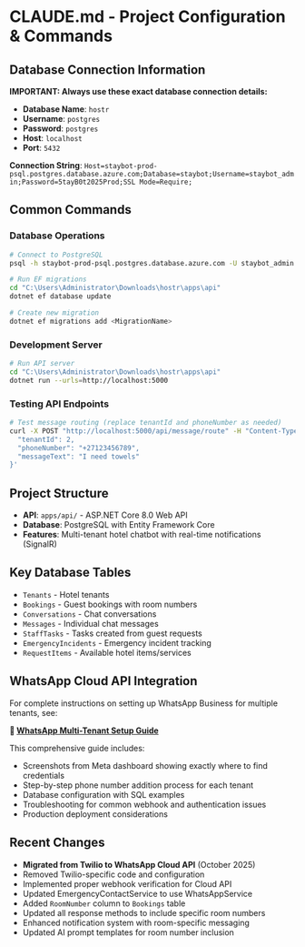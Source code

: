 # CLAUDE.md - Project Configuration & Commands

## Database Connection Information

**IMPORTANT: Always use these exact database connection details:**

- **Database Name**: `hostr`  
- **Username**: `postgres`
- **Password**: `postgres`
- **Host**: `localhost`
- **Port**: `5432`

**Connection String**: `Host=staybot-prod-psql.postgres.database.azure.com;Database=staybot;Username=staybot_admin;Password=5tayB0t2025Prod;SSL Mode=Require;`

## Common Commands

### Database Operations
```bash
# Connect to PostgreSQL
psql -h staybot-prod-psql.postgres.database.azure.com -U staybot_admin -d staybot

# Run EF migrations
cd "C:\Users\Administrator\Downloads\hostr\apps\api"
dotnet ef database update

# Create new migration  
dotnet ef migrations add <MigrationName>
```

### Development Server
```bash
# Run API server
cd "C:\Users\Administrator\Downloads\hostr\apps\api"
dotnet run --urls=http://localhost:5000
```

### Testing API Endpoints
```bash
# Test message routing (replace tenantId and phoneNumber as needed)
curl -X POST "http://localhost:5000/api/message/route" -H "Content-Type: application/json" -d '{
  "tenantId": 2,
  "phoneNumber": "+27123456789", 
  "messageText": "I need towels"
}'
```

## Project Structure

- **API**: `apps/api/` - ASP.NET Core 8.0 Web API
- **Database**: PostgreSQL with Entity Framework Core
- **Features**: Multi-tenant hotel chatbot with real-time notifications (SignalR)

## Key Database Tables

- `Tenants` - Hotel tenants
- `Bookings` - Guest bookings with room numbers
- `Conversations` - Chat conversations  
- `Messages` - Individual chat messages
- `StaffTasks` - Tasks created from guest requests
- `EmergencyIncidents` - Emergency incident tracking
- `RequestItems` - Available hotel items/services

## WhatsApp Cloud API Integration

For complete instructions on setting up WhatsApp Business for multiple tenants, see:

**📘 [WhatsApp Multi-Tenant Setup Guide](WHATSAPP_MULTI_TENANT_SETUP.md)**

This comprehensive guide includes:
- Screenshots from Meta dashboard showing exactly where to find credentials
- Step-by-step phone number addition process for each tenant
- Database configuration with SQL examples
- Troubleshooting for common webhook and authentication issues
- Production deployment considerations

## Recent Changes

- **Migrated from Twilio to WhatsApp Cloud API** (October 2025)
- Removed Twilio-specific code and configuration
- Implemented proper webhook verification for Cloud API
- Updated EmergencyContactService to use WhatsAppService
- Added `RoomNumber` column to `Bookings` table
- Updated all response methods to include specific room numbers
- Enhanced notification system with room-specific messaging
- Updated AI prompt templates for room number inclusion